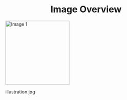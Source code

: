 <h1 style ="text-align: center;"> Image Overview </h1>
<div>
<div style="width="20%">
<img src="https://media.evkx.net/multimedia/technology/driverassistance/adaptivecruisecontrol/illustration_xst.jpg" alt="Image 1" style="width: 200px;">
<p>illustration.jpg</p>
</div>
</div>
